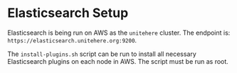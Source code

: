 # Elasticsearch Setup

Elasticsearch is being run on AWS as the `unitehere` cluster. The endpoint is: `https://elasticsearch.unitehere.org:9200`.

The `install-plugins.sh` script can be run to install all necessary Elasticsearch plugins on each node in AWS. The script
must be run as root.
